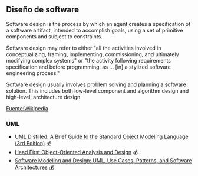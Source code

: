 ## Diseño de software

Software design is the process by which an agent creates a specification of a software artifact, 
intended to accomplish goals, using a set of primitive components and subject to constraints.

Software design may refer to either "all the activities involved in conceptualizing, framing, implementing, 
commissioning, and ultimately modifying complex systems" or "the activity following requirements specification 
and before programming, as ... [in] a stylized software engineering process."

Software design usually involves problem solving and planning a software solution. This includes both low-level 
component and algorithm design and high-level, architecture design.

[Fuente:Wikipedia](http://en.wikipedia.org/wiki/Software_design)

### UML
* [UML Distilled: A Brief Guide to the Standard Object Modeling Language (3rd Edition)](http://www.amazon.com/UML-Distilled-Standard-Modeling-Language/dp/0321193687/ref=zg_bs_4020_1) :moneybag:
* [Head First Object-Oriented Analysis and Design](http://www.amazon.com/Head-First-Object-Oriented-Analysis-Design/dp/0596008678/ref=zg_bs_4020_2) :moneybag:
* [Software Modeling and Design: UML, Use Cases, Patterns, and Software Architectures](http://www.amazon.com/Software-Modeling-Design-Patterns-Architectures/dp/0521764149/ref=zg_bs_4020_8) :moneybag:
